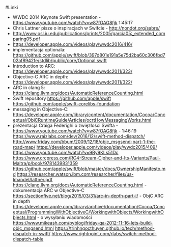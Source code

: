 #Linki

- WWDC 2014 Keynote Swift presentation - https://www.youtube.com/watch?v=w87fOAG8fjk 1:45:17
- Chris Lattner pisze o inspiracjach w Swifcie - http://nondot.org/sabre/
- http://www.osl.iu.edu/publications/prints/2005/garcia05:_extended_comparing05.pdf
- https://developer.apple.com/videos/play/wwdc2016/416/
- implementacja optionala: https://github.com/apple/swift/blob/397d801e191a5e75d2ba60c306fbd702af8942fe/stdlib/public/core/Optional.swift
- Introduction to ARC:
https://developer.apple.com/videos/play/wwdc2011/323/
- Objective-C ARC in depth:
https://developer.apple.com/videos/play/wwdc2011/322/
- ARC in clang 5:
https://clang.llvm.org/docs/AutomaticReferenceCounting.html
- Swift repository
https://github.com/apple/swift
https://github.com/apple/swift-corelibs-foundation
- messaging in Objective-C:
https://developer.apple.com/library/content/documentation/Cocoa/Conceptual/ObjCRuntimeGuide/Articles/ocrtHowMessagingWorks.html
- prezentacja Craiga Federighi o zwięzłości Swifta - https://www.youtube.com/watch?v=w87fOAG8fjk - 1:46:19
https://www.raizlabs.com/dev/2016/12/swift-method-dispatch/
http://www.friday.com/bbum/2009/12/18/objc_msgsend-part-1-the-road-map/
https://developer.apple.com/videos/play/wwdc2015/409/
https://www.youtube.com/watch?v=9By9KLs51Dc
https://www.crcpress.com/RC4-Stream-Cipher-and-Its-Variants/Paul-Maitra/p/book/9781439831359
https://github.com/apple/swift/blob/master/docs/OwnershipManifesto.md
https://researcher.watson.ibm.com/researcher/files/us-lmandel/lattner.pdf
https://clang.llvm.org/docs/AutomaticReferenceCounting.html - dokumentacja ARC w Objective-C
https://sectionfive.net/blog/2015/03/31/arc-in-depth-part-i/ - ObjC ARC in depth
https://developer.apple.com/library/archive/documentation/Cocoa/Conceptual/ProgrammingWithObjectiveC/WorkingwithObjects/WorkingwithObjects.html - o wysyłaniu wiadomości
https://www.mikeash.com/pyblog/friday-qa-2012-11-16-lets-build-objc_msgsend.html
https://trinhngocthuyen.github.io/tech/method-dispatch-in-swift/
https://www.rightpoint.com/rlabs/switch-method-dispatch-table


